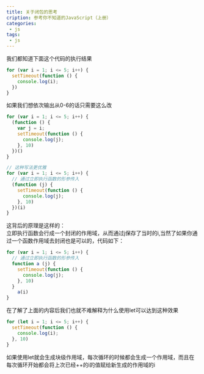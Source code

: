 ```yaml
---
title: 关于闭包的思考
cription: 参考你不知道的JavaScript（上册）
categories:
 - js
tags:
 - js
---
```


我们都知道下面这个代码的执行结果
```js
for (var i = 1; i <= 5; i++) {
  setTimeout(function () {
    console.log(i);
  })
}
```
如果我们想依次输出从0-6的话只需要这么改
```js
for (var i = 1; i <= 5; i++) {
  (function () {
    var j = i;
    setTimeout(function () {
      console.log(j);
    }, 10)
  })()
}

// 这种写法更优雅
for (var i = 1; i <= 5; i++) {
  // 通过立即执行函数的形参传入
  (function (j) {
    setTimeout(function () {
      console.log(j);
    }, 10)
  })(i)
}
```
这背后的原理是这样的：  
立即执行函数会行成一个封闭的作用域，从而通过j保存了当时的i,当然了如果你通过一个函数作用域去封闭也是可以的，代码如下：  
```js
for (var i = 1; i <= 5; i++) {
  // 通过立即执行函数的形参传入
  function a (j) {
    setTimeout(function () {
      console.log(j);
    }, 10)
  }
    a(i)
}
```  
在了解了上面的内容后我们也就不难解释为什么使用let可以达到这种效果  
```js
for (let i = 1; i <= 5; i++) {
  setTimeout(function () {
    console.log(i);
  }, 10)
}
```  
如果使用let就会生成块级作用域，每次循环的时候都会生成一个作用域，而且在每次循环开始都会将上次已经++的i的值赋给新生成的作用域的i  




